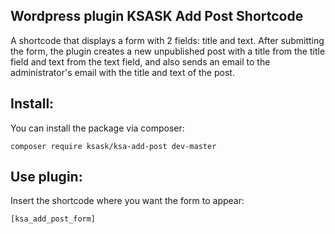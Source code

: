 ## Wordpress plugin KSASK Add Post Shortcode

A shortcode that displays a form with 2 fields: title and text. 
After submitting the form, the plugin creates a new unpublished post with 
a title from the title field and text from the text field, 
and also sends an email to the administrator's email with the title 
and text of the post.

## Install:

You can install the package via composer:

    composer require ksask/ksa-add-post dev-master

## Use plugin:

Insert the shortcode where you want the form to appear:

    [ksa_add_post_form]